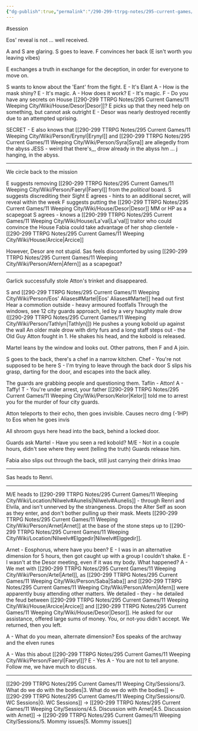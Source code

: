 ```yaml
---
{"dg-publish":true,"permalink":"/290-299-ttrpg-notes/295-current-games/11-weeping-city/sessions/4-a-long-catchup-and-plan/"}
---
```



#session 

Eos' reveal is not ... well received.

A and S are glaring.
S goes to leave.
F convinces her back (E isn't worth you leaving vibes)

E exchanges a truth in exchange for the deception, in order for everyone to move on.

S wants to know about the 'Eant' from the fight.
E - It's Elant
A - How is the mask shiny?
E - It's magic.
A - How does it work?
E - It's magic.
F - Do you have any secrets on House [[290-299 TTRPG Notes/295 Current Games/11 Weeping City/Wiki/House/Desor\|Desor]]?
	E picks up that they need help on something, but cannot ask outright
E - Desor was nearly destroyed recently due to an attempted uprising.

SECRET - E also knows that [[290-299 TTRPG Notes/295 Current Games/11 Weeping City/Wiki/Person/Erynyl\|Erynyl]] and [[290-299 TTRPG Notes/295 Current Games/11 Weeping City/Wiki/Person/Syra\|Syra]] are allegedly from the abyss
JESS - weird that there's,,, drow already in the abyss hm ... j hanging, in the abyss.

---

We circle back to the mission

E suggests removing [[290-299 TTRPG Notes/295 Current Games/11 Weeping City/Wiki/Person/Faeryl\|Faeryl]] from the *political* board.
S suggests discrediting their Sight
	E agrees - hints to an additional secret, will reveal within the week
F suggests putting the [[290-299 TTRPG Notes/295 Current Games/11 Weeping City/Wiki/House/Desor\|Desor]] MM or HP as a scapegoat
	S agrees - knows a [[290-299 TTRPG Notes/295 Current Games/11 Weeping City/Wiki/House/La'val\|La'val]] traitor who could convince the House
	Fabia could take advantage of her shop clientele - [[290-299 TTRPG Notes/295 Current Games/11 Weeping City/Wiki/House/Arcice\|Arcice]]

However, Desor are not stupid.
	Sas feels discomforted by using [[290-299 TTRPG Notes/295 Current Games/11 Weeping City/Wiki/Person/Afern\|Afern]] as a scapegoat?

---

Garlick successfully stole Atton's trinket and disappeared.

S and [[290-299 TTRPG Notes/295 Current Games/11 Weeping City/Wiki/Person/Eos' Aliases#Martel\|Eos' Aliases#Martel]] head out first
Hear a commotion outside - heavy armoured footfalls
	Through the windows, see 12 city guards approach, led by a very haughty male drow ([[290-299 TTRPG Notes/295 Current Games/11 Weeping City/Wiki/Person/Tathlyn\|Tathlyn]])
	He pushes a young kobold up against the wall
	An older male drow with dirty furs and a long staff steps out - the Old Guy Atton fought in 1.
	He shakes his head, and the kobold is released.

Martel leans by the window and looks out.
Other patrons, then F and A join.

S goes to the back, there's a chef in a narrow kitchen.
Chef - You're not supposed to be here
S - I'm trying to leave through the back door
S slips his grasp, darting for the door, and escapes into the back alley.

The guards are grabbing people and questioning them.
Taflin - Atton!
A - Taffy!
T - You're under arrest, your father [[290-299 TTRPG Notes/295 Current Games/11 Weeping City/Wiki/Person/Kelor\|Kelor]] told me to arrest you for the murder of four city guards.

Atton teleports to their echo, then goes invisible.
	Causes necro dmg (-1HP) to Eos when he goes invis

All shroom guys here head into the back, behind a locked door.

Guards ask Martel - Have you seen a red kobold?
M/E - Not in a couple hours, didn't see where they went (telling the truth)
Guards release him.

Fabia also slips out through the back, still just carrying their drinks lmao

---

Sas heads to Renri.

---

M/E heads to [[290-299 TTRPG Notes/295 Current Games/11 Weeping City/Wiki/Location/Nilwelv#Aunelis\|Nilwelv#Aunelis]] - through Renri and Elvila, and isn't unnerved by the strangeness.
Drops the Alter Self as soon as they enter, and don't bother pulling up their mask.
Meets [[290-299 TTRPG Notes/295 Current Games/11 Weeping City/Wiki/Person/Arnet\|Arnet]] at the base of the stone steps up to [[290-299 TTRPG Notes/295 Current Games/11 Weeping City/Wiki/Location/Nilwelv#Elggedir\|Nilwelv#Elggedir]].

Arnet - Eosphorus, where have you been?
E - I was in an alternative dimension for 5 hours, then got caught up with a group I couldn't shake. 
E - I wasn't at the Desor meeting, even if it was my body. What happened?
A - We met with [[290-299 TTRPG Notes/295 Current Games/11 Weeping City/Wiki/Person/Artel\|Artel]], as [[290-299 TTRPG Notes/295 Current Games/11 Weeping City/Wiki/Person/Saba\|Saba]] and [[290-299 TTRPG Notes/295 Current Games/11 Weeping City/Wiki/Person/Afern\|Afern]] were apparently busy attending other matters. We detailed - they - he detailed the feud between [[290-299 TTRPG Notes/295 Current Games/11 Weeping City/Wiki/House/Arcice\|Arcice]] and [[290-299 TTRPG Notes/295 Current Games/11 Weeping City/Wiki/House/Desor\|Desor]]. He asked for our assistance, offered large sums of money. You, or not-you didn't accept. We returned, then you left.

A - What do you mean, alternate dimension?
Eos speaks of the archway and the elven runes

A - Was this about [[290-299 TTRPG Notes/295 Current Games/11 Weeping City/Wiki/Person/Faeryl\|Faeryl]]? 
E - Yes
A - You are not to tell anyone. Follow me, we have much to discuss.

---

[[290-299 TTRPG Notes/295 Current Games/11 Weeping City/Sessions/3. What do we do with the bodies\|3. What do we do with the bodies]] <- [[290-299 TTRPG Notes/295 Current Games/11 Weeping City/Sessions/0. WC Sessions\|0. WC Sessions]] -> [[290-299 TTRPG Notes/295 Current Games/11 Weeping City/Sessions/4.5. Discussion with Arnet\|4.5. Discussion with Arnet]] -> [[290-299 TTRPG Notes/295 Current Games/11 Weeping City/Sessions/5. Mommy issues\|5. Mommy issues]]
